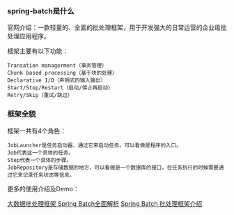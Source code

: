 ### spring-batch是什么
官网介绍：一款轻量的、全面的批处理框架，用于开发强大的日常运营的企业级批处理应用程序。

框架主要有以下功能：

```
Transation managerment（事务管理）
Chunk based processing（基于块的处理）
Declarative I/O（声明式的输入输出）
Start/Stop/Restart（启动/停止再启动）
Retry/Skip（重试/跳过）
```

### 框架全貌
框架一共有4个角色：

```
JobLauncher是任务启动器，通过它来启动任务，可以看做是程序的入口。
Job代表这一个具体的任务。
Step代表一个具体的步骤。
JobRepository是存储数据的地方，可以看做是一个数据库的接口，在任务执行的时候需要通过它来记录任务状态等信息。
```

更多的使用介绍及Demo：

[大数据批处理框架 Spring Batch全面解析](http://blog.csdn.net/huojiao2006/article/details/54287098)
[Spring Batch 批处理框架介绍](http://www.importnew.com/26177.html)